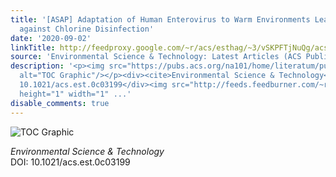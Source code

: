 ```yaml
---
title: '[ASAP] Adaptation of Human Enterovirus to Warm Environments Leads to Resistance
  against Chlorine Disinfection'
date: '2020-09-02'
linkTitle: http://feedproxy.google.com/~r/acs/esthag/~3/vSKPFTjNuQg/acs.est.0c03199
source: 'Environmental Science & Technology: Latest Articles (ACS Publications)'
description: '<p><img src="https://pubs.acs.org/na101/home/literatum/publisher/achs/journals/content/esthag/0/esthag.ahead-of-print/acs.est.0c03199/20200824/images/medium/es0c03199_0007.gif"
  alt="TOC Graphic"/></p><div><cite>Environmental Science & Technology</cite></div><div>DOI:
  10.1021/acs.est.0c03199</div><img src="http://feeds.feedburner.com/~r/acs/esthag/~4/vSKPFTjNuQg"
  height="1" width="1" ...'
disable_comments: true
---
```

<p><img src="https://pubs.acs.org/na101/home/literatum/publisher/achs/journals/content/esthag/0/esthag.ahead-of-print/acs.est.0c03199/20200824/images/medium/es0c03199_0007.gif" alt="TOC Graphic"/></p><div><cite>Environmental Science & Technology</cite></div><div>DOI: 10.1021/acs.est.0c03199</div><img src="http://feeds.feedburner.com/~r/acs/esthag/~4/vSKPFTjNuQg" height="1" width="1" ...